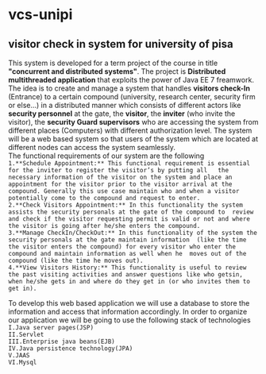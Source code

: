 # vcs-unipi
## visitor check in system for university of pisa  
This system is developed for a term project of the course in title **"concurrent and distributed systems"**. The project is **Distributed multithreaded application** that exploits the power of Java EE 7 freamwork. The idea is to create and manage a system that handles **visitors check-In** (Entrance) to a certain compound (university, research center, security firm or else…) in a distributed manner which consists of different actors like **security personnel** at the gate, the **visitor**, the **inviter** (who invite the visitor), the **security Guard supervisors** who are accessing the system from different places (Computers) with different authorization level.
The system will be a web based system so that users of the system which are located at different nodes can access the system seamlessly.   
The functional requirements of our system are the following  
        `1.**Schedule Appointment:** This functional requirement is essential for the inviter to register the visitor’s by putting all   the necessary information of the visitor on the system and place an appointment for the visitor prior to the visitor arrival at the compound. Generally this use case maintain who and when a visitor potentially come to the compound and request to enter.`      
        `2.**Check Visitors Appointment:** In this functionality the system assists the security personals at the gate of the compound to 
        review and check if the visitor requesting permit is valid or not and where the visitor is going after he/she enters the compound.`    
        `3.**Manage CheckIn/CheckOut:** In this functionality of the system the security personals at the gate maintain information 
        (like the time the visitor enters the compound) for every visitor who enter the compound and maintain information as well when he 
        moves out of the compound (like the time he moves out).`    
        `4.**View Visitors History:** This functionality is useful to review the past visiting activities and answer questions like who getsin, when he/she gets in and where do they get in (or who invites them to get in).`    
          
To develop this web based application we will use a database to store the information and access that information accordingly. In order to 
organize our application we will be going to use the following stack of technologies  
        `I.Java server pages(JSP)`    
        `II.Servlet`    
        `III.Enterprise java beans(EJB)`    
        `IV.Java persistence technology(JPA)`    
        `V.JAAS`    
        `VI.Mysql`    
